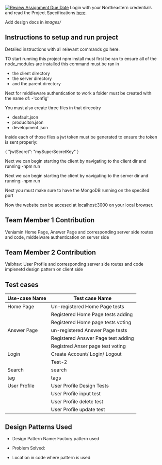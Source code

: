 [![Review Assignment Due Date](https://classroom.github.com/assets/deadline-readme-button-24ddc0f5d75046c5622901739e7c5dd533143b0c8e959d652212380cedb1ea36.svg)](https://classroom.github.com/a/hxTav0v1)
Login with your Northeastern credentials and read the Project Specifications [here](https://northeastern-my.sharepoint.com/:w:/g/personal/j_mitra_northeastern_edu/EcUflH7GXMBEjXGjx-qRQMkB7cfHNaHk9LYqeHRm7tgrKg?e=oZEef3).

Add design docs in *images/*

## Instructions to setup and run project

Detailed instructions with all relevant commands go here.


TO start running this project npm install must first be ran to ensure all of the node_modules are installed this command must be ran in 
- the client directory
- the server directory 
- and the parent directory

 Next for middleware authentication to work a folder must be created with the name of: 
-'config' 

You must also create three files in that direcotry 
- deafault.json
- produciton.json
- development.json

Inside each of those files a jwt token must be generated to ensure the token is sent properly: 

{
  "jwtSecret": "mySuperSecretKey"
}


Next we can begin starting the client by navigating to the client dir and running 
-npm run

Next we can begin starting the client by navigating to the server dir and running 
-npm run

Next you must make sure to have the MongoDB running on the specifed port

Now the website can be accesed at localhost:3000 on your local browser.




## Team Member 1 Contribution
Veniamin Home Page, Answer Page and corresponding server side routes and code, middelware authentication on server side



## Team Member 2 Contribution
Vaibhav: User Profile and corresponding server side routes and code
implenetd design pattern on client side 

## Test cases

| Use-case Name   | Test case Name |
|-----------------|----------------|
| Home Page       | Un-registered Home Page tests         
|                 | Registered Home Page tests adding         
                  | Registered Home page tests voting
| Answer Page     | un-registered Answer Page tests
|                 | Registered Answer Page test adding
|                 | Registred Anser page test voting 
| Login           | Create Account/ Login/ Logout          
|                 | Test-2         
| Search          | search 
|  tag            | tags 
|  User Profile   | User Profile Design Tests
|                 | User Profile input test
|                 | User Profile delete test
|                 | User Profile update test


## Design Patterns Used

- Design Pattern Name: Factory pattern used 

- Problem Solved:

- Location in code where pattern is used:
